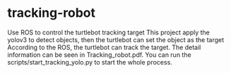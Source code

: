 # tracking-robot
Use ROS to control the turtlebot tracking target
This project apply the yolov3 to detect objects, then the turtlebot can set the object as the target
According to the ROS, the turtlebot can track the target.
The detail information can be seen in Tracking_robot.pdf.
You can run the scripts/start_tracking_yolo.py to start the whole process.
